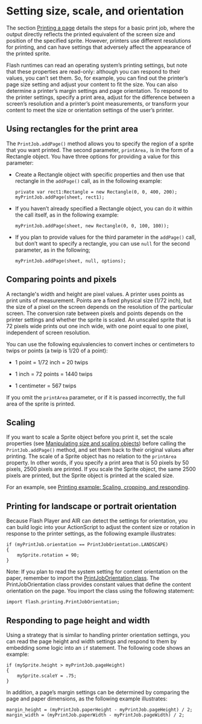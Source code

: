 # Setting size, scale, and orientation

<div>

The section [Printing a page](WS5b3ccc516d4fbf351e63e3d118a9b90204-7cc7.html)
details the steps for a basic print job, where the output directly reflects the
printed equivalent of the screen size and position of the specified sprite.
However, printers use different resolutions for printing, and can have settings
that adversely affect the appearance of the printed sprite.

Flash runtimes can read an operating system’s printing settings, but note that
these properties are read-only: although you can respond to their values, you
can’t set them. So, for example, you can find out the printer’s page size
setting and adjust your content to fit the size. You can also determine a
printer’s margin settings and page orientation. To respond to the printer
settings, specify a print area, adjust for the difference between a screen’s
resolution and a printer’s point measurements, or transform your content to meet
the size or orientation settings of the user’s printer.

</div>

<div>

## Using rectangles for the print area

<div>

The `PrintJob.addPage()` method allows you to specify the region of a sprite
that you want printed. The second parameter, `printArea,` is in the form of a
Rectangle object. You have three options for providing a value for this
parameter:

- Create a Rectangle object with specific properties and then use that rectangle
  in the `addPage()` call, as in the following example:

      private var rect1:Rectangle = new Rectangle(0, 0, 400, 200);
      myPrintJob.addPage(sheet, rect1);

- If you haven’t already specified a Rectangle object, you can do it within the
  call itself, as in the following example:

      myPrintJob.addPage(sheet, new Rectangle(0, 0, 100, 100));

- If you plan to provide values for the third parameter in the `addPage()` call,
  but don’t want to specify a rectangle, you can use `null` for the second
  parameter, as in the following;

      myPrintJob.addPage(sheet, null, options);

</div>

</div>

<div>

## Comparing points and pixels

<div>

A rectangle's width and height are pixel values. A printer uses points as print
units of measurement. Points are a fixed physical size (1/72 inch), but the size
of a pixel on the screen depends on the resolution of the particular screen. The
conversion rate between pixels and points depends on the printer settings and
whether the sprite is scaled. An unscaled sprite that is 72 pixels wide prints
out one inch wide, with one point equal to one pixel, independent of screen
resolution.

You can use the following equivalencies to convert inches or centimeters to
twips or points (a twip is 1/20 of a point):

- 1 point = 1/72 inch = 20 twips

- 1 inch = 72 points = 1440 twips

- 1 centimeter = 567 twips

If you omit the `printArea` parameter, or if it is passed incorrectly, the full
area of the sprite is printed.

</div>

</div>

<div>

## Scaling

<div>

If you want to scale a Sprite object before you print it, set the scale
properties (see
[Manipulating size and scaling objects](WS5b3ccc516d4fbf351e63e3d118a9b90204-7df3.html))
before calling the `PrintJob.addPage()` method, and set them back to their
original values after printing. The scale of a Sprite object has no relation to
the `printArea` property. In other words, if you specify a print area that is 50
pixels by 50 pixels, 2500 pixels are printed. If you scale the Sprite object,
the same 2500 pixels are printed, but the Sprite object is printed at the scaled
size.

For an example, see
[Printing example: Scaling, cropping, and responding](WS5b3ccc516d4fbf351e63e3d118a9b90204-7cc5.html).

</div>

</div>

<div>

## Printing for landscape or portrait orientation

<div>

Because Flash Player and AIR can detect the settings for orientation, you can
build logic into your ActionScript to adjust the content size or rotation in
response to the printer settings, as the following example illustrates:

    if (myPrintJob.orientation == PrintJobOrientation.LANDSCAPE)
    {
    	mySprite.rotation = 90;
    }

<div>

Note: If you plan to read the system setting for content orientation on the
paper, remember to import the
[PrintJobOrientation class](http://help.adobe.com/en_US/FlashPlatform/reference/actionscript/3/flash/printing/PrintJobOrientation.html).
The PrintJobOrientation class provides constant values that define the content
orientation on the page. You import the class using the following statement:

</div>

    import flash.printing.PrintJobOrientation;

</div>

</div>

<div>

## Responding to page height and width

<div>

Using a strategy that is similar to handling printer orientation settings, you
can read the page height and width settings and respond to them by embedding
some logic into an `if` statement. The following code shows an example:

    if (mySprite.height > myPrintJob.pageHeight)
    {
    	mySprite.scaleY = .75;
    }

In addition, a page’s margin settings can be determined by comparing the page
and paper dimensions, as the following example illustrates:

    margin_height = (myPrintJob.paperHeight - myPrintJob.pageHeight) / 2;
    margin_width = (myPrintJob.paperWidth - myPrintJob.pageWidth) / 2;

</div>

</div>

<div>

<div>

</div>

</div>
